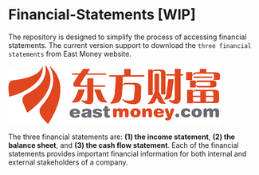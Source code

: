 # Financial-Statements [WIP]
The repository is designed to simplify the process of accessing financial statements. The current version support to download the `three financial statements` from East Money website.

![](docs/eastmoney_icon.png)

The three financial statements are: **(1) the income statement**, **(2) the balance sheet**, and **(3) the cash flow statement**. Each of the financial statements provides important financial information for both internal and external stakeholders of a company.